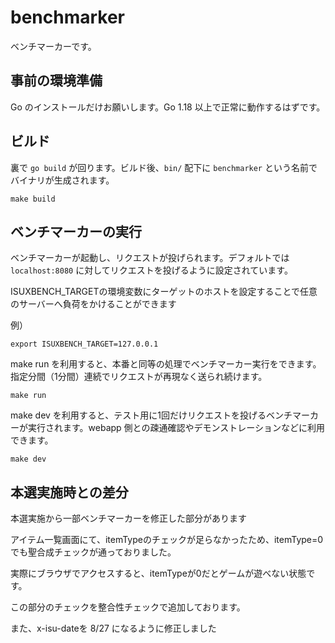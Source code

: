 # benchmarker

ベンチマーカーです。

## 事前の環境準備

Go のインストールだけお願いします。Go 1.18 以上で正常に動作するはずです。

## ビルド

裏で `go build` が回ります。ビルド後、`bin/` 配下に `benchmarker` という名前でバイナリが生成されます。

```
make build
```

## ベンチマーカーの実行

ベンチマーカーが起動し、リクエストが投げられます。デフォルトでは `localhost:8080` に対してリクエストを投げるように設定されています。

ISUXBENCH_TARGETの環境変数にターゲットのホストを設定することで任意のサーバーへ負荷をかけることができます

例）
```
export ISUXBENCH_TARGET=127.0.0.1
```

make run を利用すると、本番と同等の処理でベンチマーカー実行をできます。指定分間（1分間）連続でリクエストが再現なく送られ続けます。

```
make run
```

make dev を利用すると、テスト用に1回だけリクエストを投げるベンチマーカーが実行されます。webapp 側との疎通確認やデモンストレーションなどに利用できます。

```
make dev
```

## 本選実施時との差分

本選実施から一部ベンチマーカーを修正した部分があります

アイテム一覧画面にて、itemTypeのチェックが足らなかったため、itemType=0でも聖合成チェックが通っておりました。

実際にブラウザでアクセスすると、itemTypeが0だとゲームが遊べない状態です。

この部分のチェックを整合性チェックで追加しております。

また、x-isu-dateを 8/27 になるように修正しました